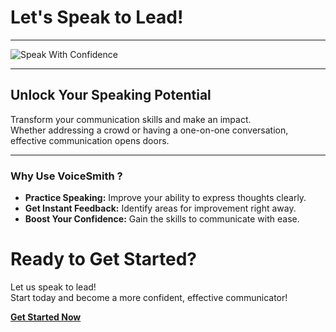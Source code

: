 <!-- Theme:Classic, ImgAlign:Left Widget:NAVI-->
# Let's Speak to Lead!

---

![Speak With Confidence](https://github.com/user-attachments/assets/37c4a00d-1e00-43ac-8cd6-65507442dfc8)

---

## Unlock Your Speaking Potential
Transform your communication skills and make an impact.  
Whether addressing a crowd or having a one-on-one conversation, effective communication opens doors.

---

### Why Use VoiceSmith ?

- **Practice Speaking:** Improve your ability to express thoughts clearly.
- **Get Instant Feedback:** Identify areas for improvement right away.
- **Boost Your Confidence:** Gain the skills to communicate with ease.

# Ready to Get Started?
Let us speak to lead!  
Start today and become a more confident, effective communicator!

[**Get Started Now**](/voicesmith/contacts)
